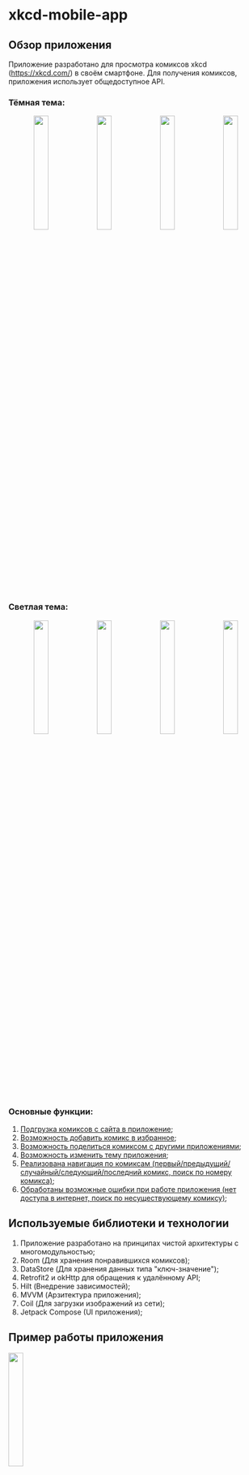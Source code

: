 # xkcd-mobile-app
## Обзор приложения
Приложение разработано для просмотра комиксов xkcd (https://xkcd.com/) в своём смартфоне. Для получения комиксов, приложения использует общедоступное API.

### Тёмная тема:
<p align="center" width="100%">
    <img width="24%" src="https://github.com/PaulMak-del/xkcd-mobile-app/assets/72689234/4b394c11-4cee-44f7-a43e-fbcab3f7056b"> 
    <img width="24%" src="https://github.com/PaulMak-del/xkcd-mobile-app/assets/72689234/f62201bc-c6d7-4373-bbc7-3097f441a94c"> 
    <img width="24%" src="https://github.com/PaulMak-del/xkcd-mobile-app/assets/72689234/ec96147b-607f-406e-ad5c-f83ecf484450"> 
    <img width="24%" src="https://github.com/PaulMak-del/xkcd-mobile-app/assets/72689234/735b7f01-d55e-4529-a4e9-e18f6e869d64"> 
</p>

### Светлая тема:
<p align="center" width="100%">
    <img width="24%" src="https://github.com/PaulMak-del/xkcd-mobile-app/assets/72689234/92e6776f-3c2f-49f1-8267-66539ddfa669"> 
    <img width="24%" src="https://github.com/PaulMak-del/xkcd-mobile-app/assets/72689234/23845f52-6af3-4c67-9df2-73660d2fd640"> 
    <img width="24%" src="https://github.com/PaulMak-del/xkcd-mobile-app/assets/72689234/4d7678c9-6667-4da3-ab95-0fc958439c4c"> 
    <img width="24%" src="https://github.com/PaulMak-del/xkcd-mobile-app/assets/72689234/61114cae-9159-4aa3-b988-d6cd0a002cc7"> 
</p>

### Основные функции:
1. [Подгрузка комиксов с сайта в приложение](https://github.com/PaulMak-del/xkcd-mobile-app/assets/72689234/66b75040-806d-4de1-802c-5adb89ff6d45 "Пример");
2. [Возможность добавить комикс в избранное](https://github.com/PaulMak-del/xkcd-mobile-app/assets/72689234/d1cf77da-fa3c-4fcd-b7f8-c2b024ab1bcb "Пример");
3. [Возможность поделиться комиксом с другими приложениями](https://github.com/PaulMak-del/xkcd-mobile-app/assets/72689234/5b076802-31a5-47a0-a648-af5c36a18543 "Пример");
4. [Возможность изменить тему приложения](https://github.com/PaulMak-del/xkcd-mobile-app/assets/72689234/3b9ac7f9-a387-4781-94dc-9c30b52bd4af "Пример");
5. [Реализована навигация по комиксам (первый/предыдущий/случайный/следующий/последний комикс, поиск по номеру комикса)](https://github.com/PaulMak-del/xkcd-mobile-app/assets/72689234/eebde6eb-fdda-45f1-81ee-361ecd26e5d7 "Пример");
6. [Обработаны возможные ошибки при работе приложения (нет доступа в интернет, поиск по несуществующему комиксу)](https://github.com/PaulMak-del/xkcd-mobile-app/assets/72689234/d8039dec-aedb-4b74-ba85-2e485e1dcbd0 "Пример");

## Используемые библиотеки и технологии
1. Приложение разработано на принципах чистой архитектуры с многомодульностью;
2. Room (Для хранения понравившихся комиксов);
3. DataStore (Для хранения данных типа "ключ-значение");
4. Retrofit2 и okHttp для обращения к удалённому API;
5. Hilt (Внедрение зависимостей);
6. MVVM (Арзитектура приложения);
7. Coil (Для загрузки изображений из сети);
8. Jetpack Compose (UI приложения);

## Пример работы приложения

<img width="24%" src="https://github.com/PaulMak-del/xkcd-mobile-app/assets/72689234/e7c74348-24ab-46b5-9a55-1c34b9b19bd9"> 
